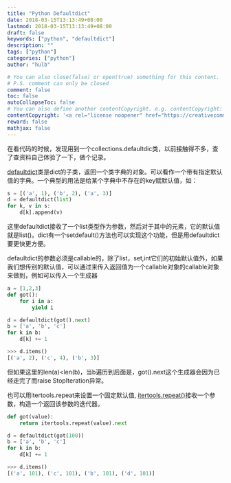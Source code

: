 ```yaml
---
title: "Python Defaultdict"
date: 2018-03-15T13:13:49+08:00
lastmod: 2018-03-15T13:13:49+08:00
draft: false
keywords: ["python", "defaultdict"]
description: ""
tags: ["python"]
categories: ["python"]
author: "hulb"

# You can also close(false) or open(true) something for this content.
# P.S. comment can only be closed
comment: false
toc: false
autoCollapseToc: false
# You can also define another contentCopyright. e.g. contentCopyright: "This is another copyright."
contentCopyright: '<a rel="license noopener" href="https://creativecommons.org/licenses/by-nc-nd/4.0/" target="_blank">CC BY-NC-ND 4.0</a>'
reward: false
mathjax: false
---
```

在看代码的时候，发现用到一个collections.defaultdic类，以前接触得不多，查了查资料自己体验了一下，做个记录。

[defaultdict](https://docs.python.org/2/library/collections.html#collections.defaultdict)类是dict的子类，返回一个类字典的对象。可以看作一个带有指定默认值的字典。一个典型的用法是给某个字典中不存在的key赋默认值，如：
```python
s = [('a', 1), ('b', 2), ('a', 3)]
d = defaultdict(list)
for k, v in s:
    d[k].append(v)

```
这里defaultdict接收了一个list类型作为参数，然后对于其中的元素，它的默认值就是list()。dict有一个setdefault()方法也可以实现这个功能，但是用defaultdict要更快更方便。

defaultdict的参数必须是callable的，除了list，set,int它们的初始默认值外，如果我们想传别的默认值，可以通过来传入返回值为一个callable对象的callable对象来做到，例如可以传入一个生成器
```python
a = [1,2,3]
def got():
    for i in a:
        yield i

d = defaultdict(got().next)
b = ['a', 'b', 'c']
for k in b:
    d[k] += 1

>>> d.items()
[('a', 2), ('c', 4), ('b', 3)]
```
但如果这里的len(a)<len(b)，当b遍历到后面是，got().next这个生成器会因为已经走完了而raise StopIteration异常。

也可以用itertools.repeat来设置一个固定默认值, [itertools.repeat()](https://docs.python.org/2/library/itertools.html#itertools.repeat)接收一个参数，构造一个返回该参数的迭代器。
```python
def got(value):
    return itertools.repeat(value).next

d = defaultdict(got(100))
b = ['a', 'b', 'c']
for k in b:
    d[k] += 1

>>> d.items()
[('a', 101), ('c', 101), ('b', 101), ('d', 101)]
```
<!--more-->
